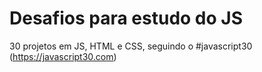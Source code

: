 # Desafios para estudo do JS

30 projetos em JS, HTML e CSS, seguindo o #javascript30 (https://javascript30.com)